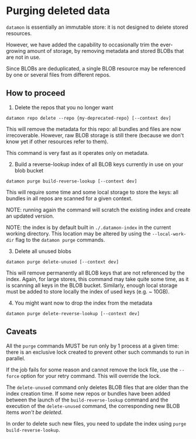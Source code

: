 # Purging deleted data

`datamon` is essentially an immutable store: it is not designed to delete stored resources.

However, we have added the capability to occasionally trim the ever-growing amount of storage,
by removing metadata and stored BLOBs that are not in use.

Since BLOBs are deduplicated, a single BLOB resource may be referenced by one or several files from different repos.

## How to proceed

1. Delete the repos that you no longer want
```
datamon repo delete --repo {my-deprecated-repo} [--context dev]
```

This will remove the metadata for this repo: all bundles and files are now irrecoverable.
However, raw BLOB storage is still there (because we don't know yet if other resources refer to them).

This command is very fast as it operates only on metadata.

2. Build a reverse-lookup index of all BLOB keys currently in use on your blob bucket
```
datamon purge build-reverse-lookup [--context dev]
```

This will require some time and some local storage to store the keys: all bundles in all repos are scanned for a given context.

NOTE: running again the command will scratch the existing index and create an updated version.

NOTE: the index is by default built in `./.datamon-index` in the current working directory. This location may be altered
by using the `--local-work-dir` flag to the `datamon purge` commands.

3. Delete all unused blobs
```
datamon purge delete-unused [--context dev]
```

This will remove permanently all BLOB keys that are not referenced by the index.
Again, for large stores, this command may take quite some time, as it is scanning all keys in the BLOB bucket.
Similarly, enough local storage must be added to store locally the index of used keys (e.g. ~ 10GB).

4. You might want now to drop the index from the metadata
```
datamon purge delete-reverse-lookup [--context dev]
```

## Caveats

All the `purge` commands MUST be run only by 1 process at a given time: there is an exclusive lock
created to prevent other such commands to run in parallel.

If the job fails for some reason and cannot remove the lock file, use the `--force` option for your retry command.
This will override the lock.

The `delete-unused` command only deletes BLOB files that are older than the index creation time.
If some new repos or bundles have been added between the launch of the `build-reverse-lookup` command
and the execution of the `delete-unused` command, the corresponding new BLOB items _won't be deleted_.

In order to delete such new files, you need to update the index using `purge build-reverse-lookup`.
